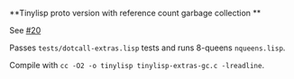 **Tinylisp proto version with reference count garbage collection **

See [#20](https://github.com/Robert-van-Engelen/tinylisp/issues/20)

Passes `tests/dotcall-extras.lisp` tests and runs 8-queens `nqueens.lisp`.

Compile with `cc -O2 -o tinylisp tinylisp-extras-gc.c -lreadline`.
